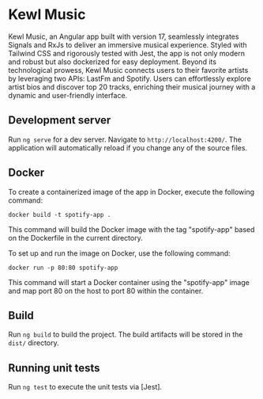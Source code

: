 # Kewl Music

Kewl Music, an Angular app built with version 17, seamlessly integrates Signals and RxJs to deliver an immersive musical experience. Styled with Tailwind CSS and rigorously tested with Jest, the app is not only modern and robust but also dockerized for easy deployment. Beyond its technological prowess, Kewl Music connects users to their favorite artists by leveraging two APIs: LastFm and Spotify. Users can effortlessly explore artist bios and discover top 20 tracks, enriching their musical journey with a dynamic and user-friendly interface.

## Development server

Run `ng serve` for a dev server. Navigate to `http://localhost:4200/`. The application will automatically reload if you change any of the source files.

## Docker

To create a containerized image of the app in Docker, execute the following command:

`docker build -t spotify-app .`

This command will build the Docker image with the tag "spotify-app" based on the Dockerfile in the current directory.

To set up and run the image on Docker, use the following command:

`docker run -p 80:80 spotify-app`

This command will start a Docker container using the "spotify-app" image and map port 80 on the host to port 80 within the container.

## Build

Run `ng build` to build the project. The build artifacts will be stored in the `dist/` directory.

## Running unit tests

Run `ng test` to execute the unit tests via [Jest].
